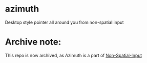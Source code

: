 # azimuth
Desktop style pointer all around you from non-spatial input

# Archive note:
This repo is now archived, as Azimuth is a part of [Non-Spatial-Input](https://github.com/StardustXR/non-spatial-input)

